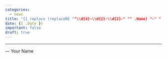 ```yaml
---
categories:
  - news
title: "{{ replace (replaceRE "^\\d{4}-\\d{2}-\\d{2}-" "" .Name) "-" " " | title }}"
date: {{ .Date }}
important: false
draft: true
---
```


---

— Your Name